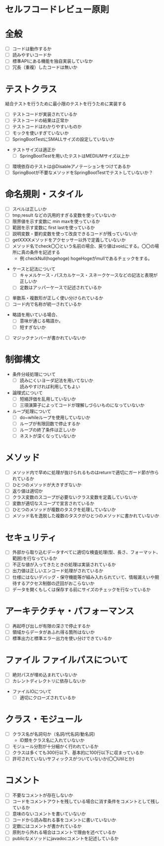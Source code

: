 セルフコードレビュー原則
===

# 全般

* [ ] コードは動作するか
* [ ] 読みやすいコードか
* [ ] 標準APIにある機能を独自実装していなか
* [ ] 冗長（重複）したコードは無いか

# テストクラス

結合テストを行うために最小限のテストを行うために実装する

* [ ] テストコードが実装されているか
* [ ] テストコードの結果は正常か
* [ ] テストコードはわかりやすいものか
* [ ] モックを使いすぎていないか
* [ ] SpringBootTestにSMALLサイズの設定していないか
* テストサイズは適正か
    * [ ] SpringBootTestを用いたテストはMEDIUMサイズ以上か
* [ ] 環境依存のテストは@Disableアノテーションをつけてあるか
* [ ] SpringBootが不要なメソッドをSpringBootTestでテストしていないか？

# 命名規則・スタイル

* [ ] スペルは正しいか
* [ ] tmp,result などの汎用的すぎる変数を使っていないか
* [ ] 限界値を示す変数に min maxを使っているか
* [ ] 範囲を示す変数に first lastを使っているか
* [ ] 説明変数・要約変数を使って改良できるコードが残っていないか
* [ ] getXXXXメソッドをアクセッサー以外で定義していないか
* [ ] メソッド名でcheck〇〇という名前の場合、戻り値はvoidにする。〇〇の場所に真の条件を記述する
    * 例 checkNull(hogehoge) hogeHogeがmullであるチェックをする。

* ケースと記法について
    * [ ] キャメルケース・パスカルケース・スネークケースなどの記法と表現が正しいか
    * [ ] 定数はアッパーケースで記述されているか
* [ ] 単数系・複数形が正しく使い分けられているか
* [ ] コード内で名称が統一されているか
* 略語を用いている場合、
    * [ ] 意味が通じる略語か。
    * [ ] 短すぎないか
* [ ] マジックナンバーが書かれていないか

# 制御構文

* 条件分岐処理について
    * [ ] 読みにくいヨーダ記法を用いてないか<br>
      読みやすければ利用してもよい
* 論理式について
    * [ ] 短絡評価を乱用していないか
    * [ ] 三項演算子によってコードが理解しづらいものになっていないか
* ループ処理について
    * [ ] do~whileループを使用していないか
    * [ ] ループが有限回数で停止するか
    * [ ] ループの終了条件は正しいか
    * [ ] ネストが深くなっていないか

# メソッド

* [ ] メソッド内で早めに処理が抜けられるものはreturnで適切にガード節が作られているか
* [ ] ひとつのメソッドが大きすぎないか
* [ ] 返り値は適切か
* [ ] クラス変数のスコープが必要ないクラス変数を定義していないか
* [ ] 変数が適切なスコープで宣言されているか
* [ ] ひとつのメソッドが複数のタスクを処理していないか
* [ ] メソッド名を逸脱した複数のタスクがひとつのメソッドに書かれていないか

# セキュリティ

* [ ] 外部から取り込むデータすべてに適切な検査処理(型、長さ、フォーマット、範囲)を行なっているか
* [ ] 不正な値が入ってきたときの処理は実装されているか
* [ ] 出力値は正しいエンコード処理がされているか
* [ ] 仕様にはないデバッグ・保守機能等が組み入れられていて、情報漏えいや期待するアクセス制御の迂回がおこらないか
* [ ] データを開くもしくは保存する前にサイズのチェックを行なっているか

# アーキテクチャ・パフォーマンス

* [ ] 再起呼び出しが有限の深さで停止するか
* [ ] 領域からデータがあふれ得る箇所はないか
* [ ] 標準出力と標準エラー出力を使い分けできているか

# ファイル ファイルパスについて

* [ ] 絶対パスが埋め込まれていないか
* [ ] カレントディレクトリに依存しないか
* ファイルIOについて
    * [ ] 適切にクローズされているか

# クラス・モジュール

* [ ] クラス名が名詞句か（名詞/代名詞/動名詞）
    * ID類をクラス名に入れていないか
* [ ] モジュール分割が十分細かく行われているか
* [ ] クラスは多くても300行以下、基本的に100行以下に収まっているか
* [ ] 許可されていないサフィックスがついていないか(〇〇Utilとか)

# コメント

* [ ] 不要なコメントが存在しないか
* [ ] コードをコメントアウトを残している場合に消す条件をコメントとして残しているか
* [ ] 意味のないコメントを書いていないか
* [ ] コードから読み取れる事をコメントに書いていないか
* [ ] 定数にはコメントが書かれているか
* [ ] 原則から外れる場合はコメントで理由を述べているか
* [ ] publicなメソッドにjavadocコメントを記述しているか